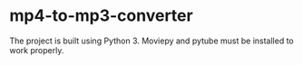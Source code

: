 # mp4-to-mp3-converter
The project is built using Python 3. Moviepy and pytube must be installed to work properly.
